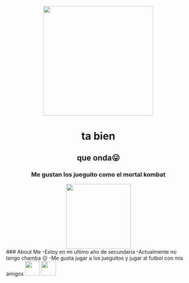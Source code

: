 <div class="header" align="center">
<img src="https://media0.giphy.com/media/WUDGo9jYZzVt3DExhi/giphy.gif?cid=ecf05e478vu5lz3ia5t4ji7zpvevqpp2sv0ib0kohu5yjeqm&ep=v1_gifs_search&rid=giphy.gif&ct=g" width="300">
<h1>ta bien</h1>
<h2>que onda😛</h2>
<h3>Me gustan los jueguito como el mortal kombat</h3>
<img src="https://media3.giphy.com/media/KeKKaZduCbJo1vIBsa/200w.webp?cid=ecf05e47h6nf2d8xz4ql3skex2d8ytr1wkiitbm1kkaz52dv&ep=v1_gifs_search&rid=200w.webp&ct=g" width="177">
</div>
### About Me
-Estoy en mi ultimo año de secundaria
-Actualmente no tengo chamba 😔
-Me gusta jugar a los jueguitos y jugar al futbol con mis amigos
<dlv class="logos" align="center" justify-content = "space-around">
<img src="https://cdn.icon-icons.com/icons2/1293/PNG/512/2363210-console-game-gaming-play-xbox_85516.png"width="40">
<img src="https://cdn.icon-icons.com/icons2/2087/PNG/512/argentina_icon_127814.png"width="40">
